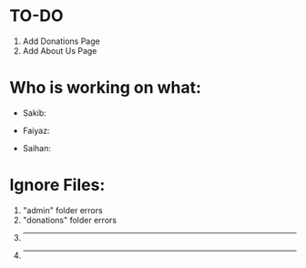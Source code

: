 # TO-DO

1. Add Donations Page
2. Add About Us Page

# Who is working on what:

- Sakib:

- Faiyaz: 

- Saihan: 

# Ignore Files:

1. "admin" folder errors
2. "donations" folder errors
3. ***
4. ***
